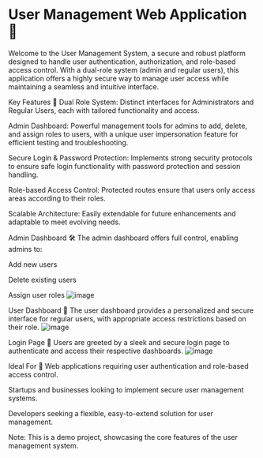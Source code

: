 # User Management Web Application 🚀

Welcome to the User Management System, a secure and robust platform designed to handle user authentication, authorization, and role-based access control. With a dual-role system (admin and regular users), this application offers a highly secure way to manage user access while maintaining a seamless and intuitive interface.

Key Features 🔑
Dual Role System: Distinct interfaces for Administrators and Regular Users, each with tailored functionality and access.

Admin Dashboard: Powerful management tools for admins to add, delete, and assign roles to users, with a unique user impersonation feature for efficient testing and troubleshooting.

Secure Login & Password Protection: Implements strong security protocols to ensure safe login functionality with password protection and session handling.

Role-based Access Control: Protected routes ensure that users only access areas according to their roles.

Scalable Architecture: Easily extendable for future enhancements and adaptable to meet evolving needs.

Admin Dashboard 🛠️
The admin dashboard offers full control, enabling admins to:

Add new users

Delete existing users

Assign user roles
![image](https://github.com/user-attachments/assets/74b0543a-d08e-447e-b994-8f517ce5fa5f)


User Dashboard 👤
The user dashboard provides a personalized and secure interface for regular users, with appropriate access restrictions based on their role.
![image](https://github.com/user-attachments/assets/ab78cd44-07c0-4d86-a0bb-53d32b01edbf)


Login Page 🔐
Users are greeted by a sleek and secure login page to authenticate and access their respective dashboards.
![image](https://github.com/user-attachments/assets/ab78cd44-07c0-4d86-a0bb-53d32b01edbf)


Ideal For 📌
Web applications requiring user authentication and role-based access control.

Startups and businesses looking to implement secure user management systems.

Developers seeking a flexible, easy-to-extend solution for user management.

Note: This is a demo project, showcasing the core features of the user management system.
